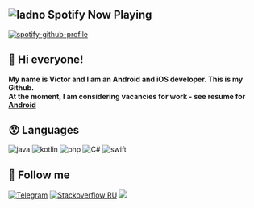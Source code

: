 ## ![ladno](https://rf0x3d.su/maybe_assets/music_outline_28.svg) Spotify Now Playing

[![spotify-github-profile](https://spotify-github-profile.vercel.app/api/view?uid=i84tzwcrtemtooed617u5jlqc&cover_image=true&theme=novatorem)](https://github.com/kittinan/spotify-github-profile)

## 👋 Hi everyone! 
<b>My name is Victor and I am an Android and iOS developer. This is my Github.<br>
At the moment, I am considering vacancies for work - see resume for <a href="https://cord-attraction-899.notion.site/Resume-9c591d0061cb40ab899cb87e520387da">Android</a><br></b>

## 😵 Languages 

![java](https://img.shields.io/badge/-Java-070c0f?style=for-the-badge)
![kotlin](https://img.shields.io/badge/-Kotlin-070c0f?style=for-the-badge)
![php](https://img.shields.io/badge/-PHP-070c0f?style=for-the-badge)
![C#](https://img.shields.io/badge/-C-070c0f?style=for-the-badge)
![swift](https://img.shields.io/badge/-Swift-070c0f?style=for-the-badge)

## 🥳 Follow me

[![Telegram](https://img.shields.io/badge/-Telegram-070c0f?style=for-the-badge)](https://t.me/kotleni)
[![Stackoverflow RU](https://img.shields.io/badge/-Stackoverflow-070c0f?style=for-the-badge)](https://ru.stackoverflow.com/users/296757/kotleni)
<a href="https://raw.githubusercontent.com/kotleni/kotleni/master/gmail.md"><img src="https://img.shields.io/badge/-GMAIL-070c0f?style=for-the-badge"/></a>

<!-- 🤡: hello, how are you? -->
